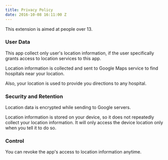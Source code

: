 ```yaml
---
title: Privacy Policy
date: 2016-10-08 16:11:00 Z
---
```


This extension is aimed at people over 13.

### User Data

This app collect only user's location information, if the user specifically grants access to location services to this app.

Location information is collected and sent to Google Maps service to find hospitals near your location.

Also, your location is used to provide you directions to any hospital.

### Security and Retention

Location data is encrypted while sending to Google servers.

Location information is stored on your device, so it does not repeatedly collect your location information. It will only access the device location only when you tell it to do so.

### Control

You can revoke the app's access to location information anytime.